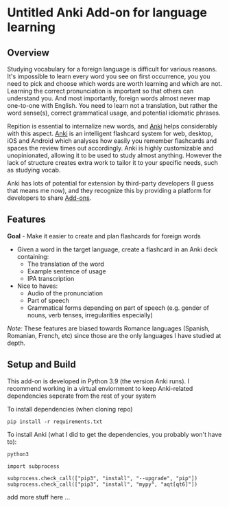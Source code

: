 # Untitled Anki Add-on for language learning 

## Overview
Studying vocabulary for a foreign language is difficult for various reasons.
It's impossible to learn every word you see on first occurrence, you you need
to pick and choose which words are worth learning and which are not. Learning
the correct pronunciation is important so that others can understand you. And
most importantly, foreign words almost never map one-to-one with English. You
need to learn not a translation, but rather the word sense(s), correct grammatical
usage, and potential idiomatic phrases.

Repition is essential to internalize new words, and [Anki](https://apps.ankiweb.net/) helps considerably with
this aspect. [Anki](https://apps.ankiweb.net/) is an intelligent flashcard system for web, desktop, iOS and
Android which analyses how easily you remember flashcards and spaces the review
times out accordingly. Anki is highly customizable and unopinionated, allowing
it to be used to study almost anything. However the lack of structure creates
extra work to tailor it to your specific needs, such as studying vocab.

Anki has lots of potential for extension by third-party developers (I guess
that means me now), and they recognize this by providing a platform for
developers to share [Add-ons](https://ankiweb.net/shared/addons).

## Features

**Goal** - Make it easier to create and plan flashcards for foreign words

- Given a word in the target language, create a flashcard in an Anki deck containing:
    - The translation of the word
    - Example sentence of usage
    - IPA transcription
- Nice to haves:
    - Audio of the pronunciation
    - Part of speech
    - Grammatical forms depending on part of speech (e.g. gender of nouns, verb tenses, irregularities especially)

*Note:* These features are biased towards Romance languages (Spanish, Romanian, French, etc)
since those are the only languages I have studied at depth.

## Setup and Build

This add-on is developed in Python 3.9 (the version Anki runs). I recommend working in a virtual enviornment
to keep Anki-related dependencies seperate from the rest of your system

To install dependencies (when cloning repo)
```
pip install -r requirements.txt
```


To install Anki (what I did to get the dependencies, you probably won't have to):
```
python3

import subprocess

subprocess.check_call(["pip3", "install", "--upgrade", "pip"])
subprocess.check_call(["pip3", "install", "mypy", "aqt[qt6]"])
```

add more stuff here ...
